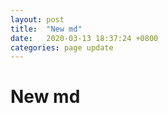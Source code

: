 ```yaml
---
layout: post
title:  "New md"
date:   2020-03-13 18:37:24 +0800
categories: page update
---
```



# New md
